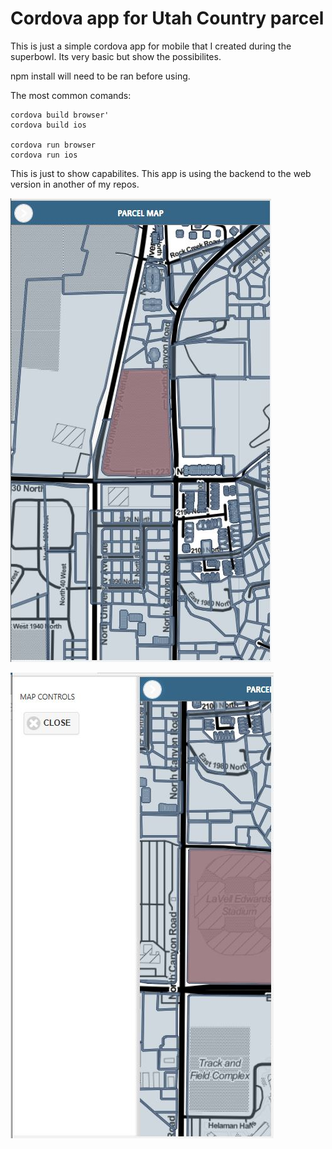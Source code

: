 # Cordova app for Utah Country parcel

This is just a simple cordova app for mobile that I created during the superbowl. Its very basic but show the possibilites. 

npm install will need to be ran before using.

The most common comands:

```
cordova build browser'
cordova build ios

cordova run browser
cordova run ios
```

This is just to show capabilites. This app is using the backend to the web version in another of my repos.



![image1](gitimages/app1.jpg)


![image2](gitimages/Capture2.jpg)
